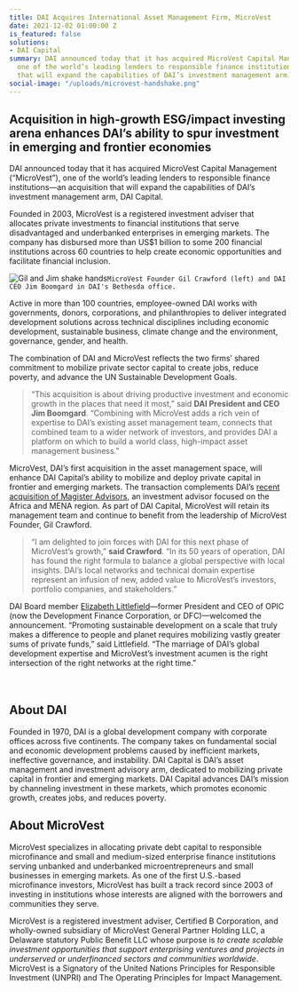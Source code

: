 ```yaml
---
title: DAI Acquires International Asset Management Firm, MicroVest
date: 2021-12-02 01:00:00 Z
is_featured: false
solutions:
- DAI Capital
summary: DAI announced today that it has acquired MicroVest Capital Management (“MicroVest”),
  one of the world’s leading lenders to responsible finance institutions—an acquisition
  that will expand the capabilities of DAI’s investment management arm, DAI Capital.
social-image: "/uploads/microvest-handshake.png"
---
```


## Acquisition in high-growth ESG/impact investing arena enhances DAI’s ability to spur investment in emerging and frontier economies

DAI announced today that it has acquired MicroVest Capital Management (“MicroVest”), one of the world’s leading lenders to responsible finance institutions—an acquisition that will expand the capabilities of DAI’s investment management arm, DAI Capital.

Founded in 2003, MicroVest is a registered investment adviser that allocates private investments to financial institutions that serve disadvantaged and underbanked enterprises in emerging markets. The company has disbursed more than US$1 billion to some 200 financial institutions across 60 countries to help create economic opportunities and facilitate financial inclusion. 

![Gil and Jim shake hands](/uploads/microvest-handshake.png)`MicroVest Founder Gil Crawford (left) and DAI CEO Jim Boomgard in DAI's Bethesda office.` 
 
Active in more than 100 countries, employee-owned DAI works with governments, donors, corporations, and philanthropies to deliver integrated development solutions across technical disciplines including economic development, sustainable business, climate change and the environment, governance, gender, and health. 
 
The combination of DAI and MicroVest reflects the two firms’ shared commitment to mobilize private sector capital to create jobs, reduce poverty, and advance the UN Sustainable Development Goals. 

> “This acquisition is about driving productive investment and economic growth in the places that need it most,” said **DAI President and CEO Jim Boomgard**. “Combining with MicroVest adds a rich vein of expertise to DAI’s existing asset management team, connects that combined team to a wider network of investors, and provides DAI a platform on which to build a world class, high-impact asset management business.”

MicroVest, DAI’s first acquisition in the asset management space, will enhance DAI Capital’s ability to mobilize and deploy private capital in frontier and emerging markets. The transaction complements DAI’s [recent acquisition of Magister Advisors](https://www.dai.com/news/dai-magister-the-leading-capital-advisor-and-investment-bank-for-international-and-emerging-markets), an investment advisor focused on the Africa and MENA region. As part of DAI Capital, MicroVest will retain its management team and continue to benefit from the leadership of MicroVest Founder, Gil Crawford. 

> “I am delighted to join forces with DAI for this next phase of MicroVest’s growth,” **said Crawford**. “In its 50 years of operation, DAI has found the right formula to balance a global perspective with local insights. DAI’s local networks and technical domain expertise represent an infusion of new, added value to MicroVest’s investors, portfolio companies, and stakeholders.” 

DAI Board member [Elizabeth Littlefield](https://www.dai.com/who-we-are/board/elizabeth-littlefield)—former President and CEO of OPIC (now the Development Finance Corporation, or DFC)—welcomed the announcement. “Promoting sustainable development on a scale that truly makes a difference to people and planet requires mobilizing vastly greater sums of private funds,” said Littlefield. “The marriage of DAI’s global development expertise and MicroVest’s investment acumen is the right intersection of the right networks at the right time.”

<aside style="margin-top: 4rem;">
  <h2>About DAI</h2>
  
  <p>Founded in 1970, DAI is a global development company with corporate offices across five continents. The company takes on fundamental social and economic development problems caused by inefficient markets, ineffective governance, and instability. DAI Capital is DAI’s asset management and investment advisory arm, dedicated to mobilizing private capital in frontier and emerging markets. DAI Capital advances DAI’s mission by channeling investment in these markets, which promotes economic growth, creates jobs, and reduces poverty.</p>
  
  <h2>About MicroVest</h2>
  
  <p>MicroVest specializes in allocating private debt capital to responsible microfinance and small and medium-sized enterprise finance institutions serving unbanked and underbanked microentrepreneurs and small businesses in emerging markets. As one of the first U.S.-based microfinance investors, MicroVest has built a track record since 2003 of investing in institutions whose interests are aligned with the borrowers and communities they serve.</p> 
  
  <p>MicroVest is a registered investment adviser, Certified B Corporation, and wholly-owned subsidiary of MicroVest General Partner Holding LLC, a Delaware statutory Public Benefit LLC whose purpose is <em>to create scalable investment opportunities that support enterprising ventures and projects in underserved or underfinanced sectors and communities worldwide</em>. MicroVest is a Signatory of the United Nations Principles for Responsible Investment (UNPRI) and The Operating Principles for Impact Management.</p>
</aside>
